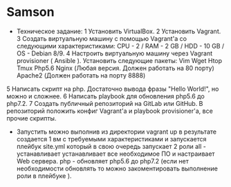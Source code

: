 # Samson
* Техническое задание: 
1 Установить VirtualBox.
2 Установить Vagrant.
3 Создать виртуальную машину с помощью Vagrant'а со следующими
характеристиками: CPU - 2 / RAM - 2 GB / HDD - 10 GB / OS - Debian 8/9.
4 Настроить виртуальную машину через Vagrant provisioner ( Ansible ). Установить
следующие пакеты:
Vim
Wget
Htop
Tmux
Php5.6
Nginx (Любая версия. Должен работать на 80 порту)
Apache2 (Должен работать на порту 8888)

5 Написать скрипт на php. Достаточно вывода фразы "Hello World!", но можно и
сложнее.
6 Написать playbook для обновления php5.6 до php7.2.
7 Создать публичный репозиторий на GitLab или GitHub. В репозиторий положить
конфиг Vagrant'а и playbook provisioner'а, все прочие скрипты.


* Запустить можно выполнив из директории vagrant up
в результате создается 1 вм с требуемыми характеристиками и запускается плейбук site.yml который в свою очередь запускает  2 роли 
all - устанавливает  устанавливает все необходимое ПО  и настраивает Web сервера.
php - обновляет php5.6 до php7.2 (если нет необходимости обновлять то можно закоментировать выполнение роли в плейбуке ).
